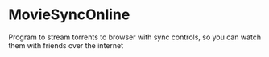 # MovieSyncOnline

Program to stream torrents to browser with sync controls, so you can watch them with friends over the internet
